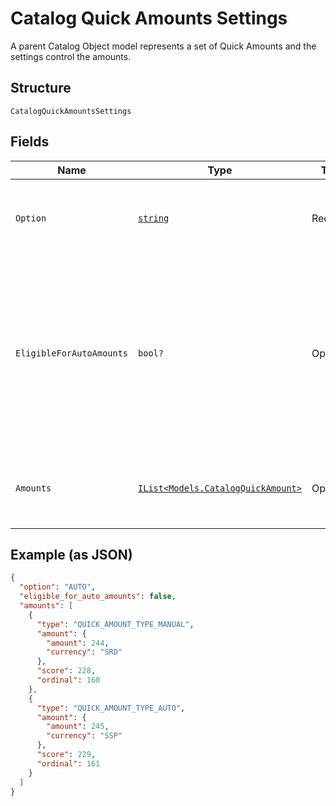 
# Catalog Quick Amounts Settings

A parent Catalog Object model represents a set of Quick Amounts and the settings control the amounts.

## Structure

`CatalogQuickAmountsSettings`

## Fields

| Name | Type | Tags | Description |
|  --- | --- | --- | --- |
| `Option` | [`string`](../../doc/models/catalog-quick-amounts-settings-option.md) | Required | Determines a seller's option on Quick Amounts feature. |
| `EligibleForAutoAmounts` | `bool?` | Optional | Represents location's eligibility for auto amounts<br>The boolean should be consistent with whether there are AUTO amounts in the `amounts`. |
| `Amounts` | [`IList<Models.CatalogQuickAmount>`](../../doc/models/catalog-quick-amount.md) | Optional | Represents a set of Quick Amounts at this location. |

## Example (as JSON)

```json
{
  "option": "AUTO",
  "eligible_for_auto_amounts": false,
  "amounts": [
    {
      "type": "QUICK_AMOUNT_TYPE_MANUAL",
      "amount": {
        "amount": 244,
        "currency": "SRD"
      },
      "score": 228,
      "ordinal": 160
    },
    {
      "type": "QUICK_AMOUNT_TYPE_AUTO",
      "amount": {
        "amount": 245,
        "currency": "SSP"
      },
      "score": 229,
      "ordinal": 161
    }
  ]
}
```

